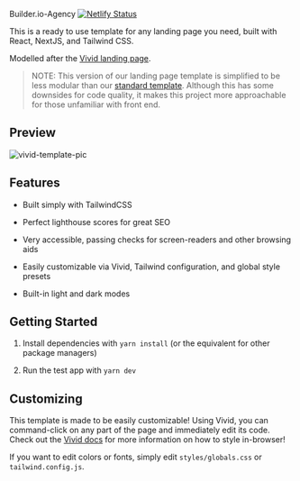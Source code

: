 Builder.io-Agency
[![Netlify Status](https://api.netlify.com/api/v1/badges/a187b602-dfb5-4270-80b5-4bf003baed77/deploy-status)](https://app.netlify.com/sites/builder-io-agency/deploys)

This is a ready to use template for any landing page you need, built with React, NextJS, and Tailwind CSS.

Modelled after the [Vivid landing page](https://vivid.lol).

> NOTE: This version of our landing page template is simplified to be less modular than our [standard template](https://github.com/vivid-labs/vivid-landing-template). Although this has some downsides for code quality, it makes this project more approachable for those unfamiliar with front end.

## Preview

![vivid-template-pic](https://user-images.githubusercontent.com/62365335/202585708-82c27ea9-85fc-491f-b991-d4005651b0c2.png)

## Features

- Built simply with TailwindCSS

- Perfect lighthouse scores for great SEO

- Very accessible, passing checks for screen-readers and other browsing aids

- Easily customizable via Vivid, Tailwind configuration, and global style presets

- Built-in light and dark modes

## Getting Started

1. Install dependencies with `yarn install` (or the equivalent for other package managers)

2. Run the test app with `yarn dev`

## Customizing

This template is made to be easily customizable! Using Vivid, you can command-click on any part of the page and immediately edit its code. Check out the [Vivid docs](https://docs.vivid.lol) for more information on how to style in-browser!

If you want to edit colors or fonts, simply edit `styles/globals.css` or `tailwind.config.js`.
